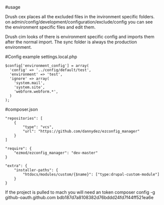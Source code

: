 
#usage

Drush cex places all the excluded files in the invironment specific folders.
on admin/config/development/configuration/exclude/config you can see the
environment specific files and edit them.

Drush cim looks of there is environment specific config and imports them after 
the normal import. The sync folder is always the production environment.


#Config example settings.local.php

```
$config['environment_config'] = array(
  'config' => '../config/default/test',
  'environment' => 'test',
  'ignore' => array(
    'system.mail',
    'system.site',
    'webform.webform.*',
  )
);
```

#composer.json


```
"repositories": [
    {
        "type": "vcs",
        "url": "https://github.com/dannydez/ezconfig_manager"
    }
]

"require": {
    "ezmod/ezconfig_manager": "dev-master"
}

"extra": {
    "installer-paths": {
        "htdocs/modules/custom/{$name}": ["type:drupal-custom-module"]
    }
}
```

If the project is pulled to mach you will need an token
composer config -g github-oauth.github.com bdb187d7a8108382d76bddd24fd7f44ff521ea6e

